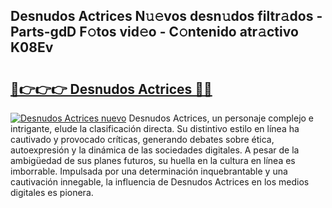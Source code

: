 ## Desnudos Actrices N𝚞𝚎vos desn𝚞dos filtr𝚊dos - Parts-gdD F𝚘tos vid𝚎o - C𝚘ntenido atr𝚊ctivo K08Ev

# <h2><a href="http://mb6qo5.tromn.icu/?c=Desnudos+Actrices">🔗👉👉👉 Desnudos Actrices 🔗🔗</a></h2>

[![Desnudos Actrices nuevo](https://i.imgur.com/pEAQMta.gif)](http://mb6qo5.tromn.icu/?c=Desnudos+Actrices)
Desnudos Actrices, un personaje complejo e intrigante, elude la clasificación directa. Su distintivo estilo en línea ha cautivado y provocado críticas, generando debates sobre ética, autoexpresión y la dinámica de las sociedades digitales. A pesar de la ambigüedad de sus planes futuros, su huella en la cultura en línea es imborrable. Impulsada por una determinación inquebrantable y una cautivación innegable, la influencia de Desnudos Actrices en los medios digitales es pionera.
